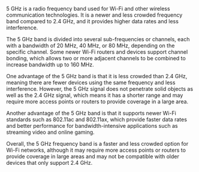5 GHz is a radio frequency band used for Wi-Fi and other wireless communication technologies. It is a newer and less crowded frequency band compared to 2.4 GHz, and it provides higher data rates and less interference.

The 5 GHz band is divided into several sub-frequencies or channels, each with a bandwidth of 20 MHz, 40 MHz, or 80 MHz, depending on the specific channel. Some newer Wi-Fi routers and devices support channel bonding, which allows two or more adjacent channels to be combined to increase bandwidth up to 160 MHz.

One advantage of the 5 GHz band is that it is less crowded than 2.4 GHz, meaning there are fewer devices using the same frequency and less interference. However, the 5 GHz signal does not penetrate solid objects as well as the 2.4 GHz signal, which means it has a shorter range and may require more access points or routers to provide coverage in a large area.

Another advantage of the 5 GHz band is that it supports newer Wi-Fi standards such as 802.11ac and 802.11ax, which provide faster data rates and better performance for bandwidth-intensive applications such as streaming video and online gaming.

Overall, the 5 GHz frequency band is a faster and less crowded option for Wi-Fi networks, although it may require more access points or routers to provide coverage in large areas and may not be compatible with older devices that only support 2.4 GHz.